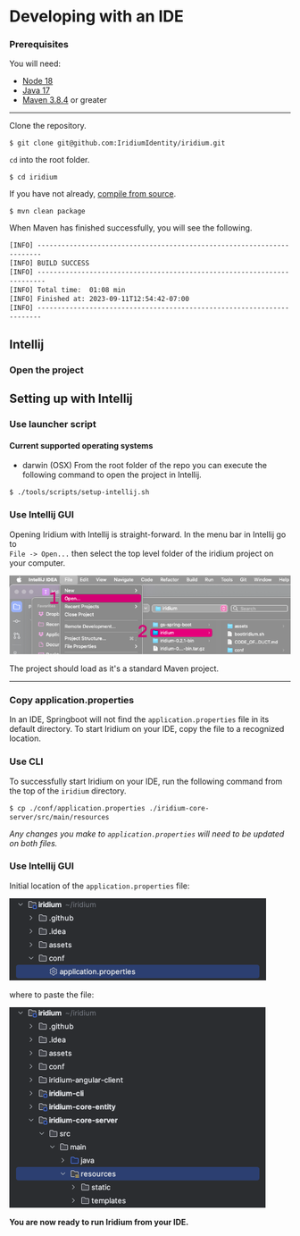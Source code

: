 # Developing with an IDE

### Prerequisites

You will need:
 -  [Node 18](https://nodejs.org/en)
 -  [Java 17](https://adoptium.net/)  
 -  [Maven 3.8.4](https://maven.apache.org/) or greater  

---

Clone the repository.

```shell
$ git clone git@github.com:IridiumIdentity/iridium.git
```
`cd` into the root folder.
```shell
$ cd iridium
```
If you have not already, [compile from source](./building-from-source.md). 

```shell
$ mvn clean package
```

When Maven has finished successfully, you will see the following.
```
[INFO] -----------------------------------------------------------------------
[INFO] BUILD SUCCESS
[INFO] ------------------------------------------------------------------------
[INFO] Total time:  01:08 min
[INFO] Finished at: 2023-09-11T12:54:42-07:00
[INFO] -----------------------------------------------------------------------
```


## Intellij

### **Open the project**

## Setting up with Intellij

### Use launcher script
#### Current supported operating systems
* darwin (OSX)
From the root folder of the repo you can execute the following command to open the project in Intellij.
```shell
$ ./tools/scripts/setup-intellij.sh
```
### Use Intellij GUI
Opening Iridium with Intellij is straight-forward.  In the menu bar in Intellij go to  
`File -> Open...` then select the top level folder of the iridium project on your computer.

![Open with Intellij](../images/import-project-intellij.png)

The project should load as it's a standard Maven project. 

---
### **Copy application.properties**
In an IDE, Springboot will not find the `application.properties` file in its default directory. To start Iridium on your IDE, copy the file to a recognized location.

### Use CLI
To successfully start Iridium on your IDE, run the following command from the top of the `iridium` directory. 
```shell
$ cp ./conf/application.properties ./iridium-core-server/src/main/resources
```
 *Any changes you make to `application.properties` will need to be updated on both files.*

### Use Intellij GUI
Initial location of the `application.properties` file:

![Initial location of application.properties](../images/application-prop-location1.png)

where to paste the file:

![Location of pasted application.properties](../images/application-prop-location2.png)


**You are now ready to run Iridium from your IDE.**




